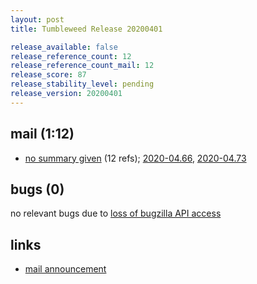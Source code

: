 ```yaml
---
layout: post
title: Tumbleweed Release 20200401

release_available: false
release_reference_count: 12
release_reference_count_mail: 12
release_score: 87
release_stability_level: pending
release_version: 20200401
---
```


## mail (1:12)

- [no summary given](https://lists.opensuse.org/opensuse-factory/2020-04/msg00063.html) (12 refs); [2020-04.66](https://lists.opensuse.org/opensuse-factory/2020-04/msg00066.html), [2020-04.73](https://lists.opensuse.org/opensuse-factory/2020-04/msg00073.html)

## bugs (0)

<!--more-->

no relevant bugs due to [loss of bugzilla API access](https://bugzilla.opensuse.org/show_bug.cgi?id=1157722)



## links

- [mail announcement](https://lists.opensuse.org/opensuse-factory/2020-04/msg00062.html)
